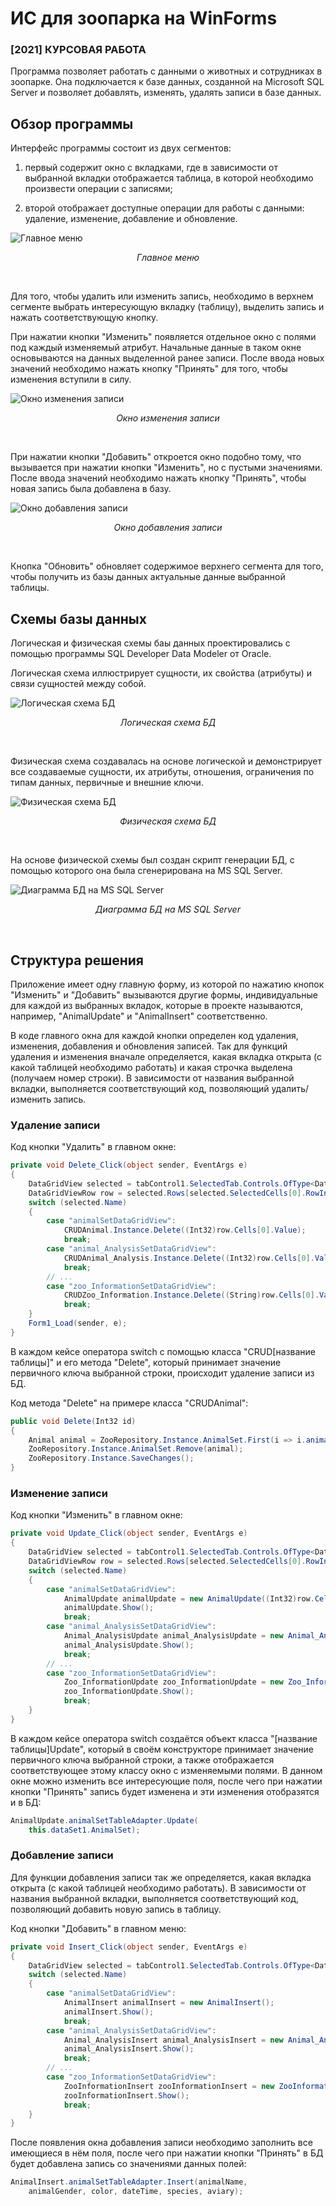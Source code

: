 # ИС для зоопарка на WinForms

### [2021] КУРСОВАЯ РАБОТА

Программа позволяет работать с данными о животных и сотрудниках в зоопарке. Она подключается к базе данных, созданной на Microsoft SQL Server и позволяет добавлять, изменять, удалять записи в базе данных.

## Обзор программы

Интерфейс программы состоит из двух сегментов:

1) первый содержит окно с вкладками, где в зависимости от выбранной вкладки отображается таблица, в которой необходимо произвести операции с записями;

2) второй отображает доступные операции для работы с данными: удаление, изменение, добавление и обновление.

![Главное меню](/readme/main-menu.png)
<p style="text-align:center;font-style:italic">Главное меню</p>
<br>

Для того, чтобы удалить или изменить запись, необходимо в верхнем сегменте выбрать интересующую вкладку (таблицу), выделить запись и нажать соответствующую кнопку.

При нажатии кнопки "Изменить" появляется отдельное окно с полями под каждый изменяемый атрибут. Начальные данные в таком окне основываются на данных выделенной ранее записи. После ввода новых значений необходимо нажать кнопку "Принять" для того, чтобы изменения вступили в силу.

![Окно изменения записи](/readme/update-window.png)
<p style="text-align:center;font-style:italic">Окно изменения записи</p>
<br>

При нажатии кнопки "Добавить" откроется окно подобно тому, что вызывается при нажатии кнопки "Изменить", но с пустыми значениями. После ввода значений необходимо нажать кнопку "Принять", чтобы новая запись была добавлена в базу.

![Окно добавления записи](/readme/insert-window.png)
<p style="text-align:center;font-style:italic">Окно добавления записи</p>
<br>

Кнопка "Обновить" обновляет содержимое верхнего сегмента для того, чтобы получить из базы данных актуальные данные выбранной таблицы.

## Схемы базы данных

Логическая и физическая схемы баы данных проектировались с помощью программы SQL Developer Data Modeler от Oracle.

Логическая схема иллюстрирует сущности, их свойства (атрибуты) и связи сущностей между собой.

![Логическая схема БД](/readme/logical-scheme.png)
<p style="text-align:center;font-style:italic">Логическая схема БД</p>
<br>

Физическая схема создавалась на основе логической и демонстрирует все создаваемые сущности, их атрибуты, отношения, ограничения по типам данных, первичные и внешние ключи.

![Физическая схема БД](/readme/physical-scheme.png)
<p style="text-align:center;font-style:italic">Физическая схема БД</p>
<br>

На основе физической схемы был создан скрипт генерации БД, с помощью которого она была сгенерирована на MS SQL Server.

![Диаграмма БД на MS SQL Server](/readme/diagarm.png)
<p style="text-align:center;font-style:italic">Диаграмма БД на MS SQL Server</p>
<br>

## Структура решения

Приложение имеет одну главную форму, из которой по нажатию кнопок "Изменить" и "Добавить" вызываются другие формы, индивидуальные для каждой из выбранных вкладок, которые в проекте называются, например, "AnimalUpdate" и "AnimalInsert" соответственно.

В коде главного окна для каждой кнопки определен код удаления, изменения, добавления и обновления записей. Так для функций удаления и изменения вначале определяется, какая вкладка открыта (с какой таблицей необходимо работать) и какая строчка выделена (получаем номер строки). В зависимости от названия выбранной вкладки, выполняется соответствующий код, позволяющий удалить/изменить запись.

### Удаление записи

Код кнопки "Удалить" в главном окне:

```csharp
private void Delete_Click(object sender, EventArgs e)
{
    DataGridView selected = tabControl1.SelectedTab.Controls.OfType<DataGridView>().First();
    DataGridViewRow row = selected.Rows[selected.SelectedCells[0].RowIndex];
    switch (selected.Name)
    {
        case "animalSetDataGridView":
            CRUDAnimal.Instance.Delete((Int32)row.Cells[0].Value);
            break;
        case "animal_AnalysisSetDataGridView":
            CRUDAnimal_Analysis.Instance.Delete((Int32)row.Cells[0].Value);
            break;
        // ...
        case "zoo_InformationSetDataGridView":
            CRUDZoo_Information.Instance.Delete((String)row.Cells[0].Value);
            break;
    }
    Form1_Load(sender, e);
}
```

В каждом кейсе оператора switch с помощью класса "CRUD[название таблицы]" и его метода "Delete", который принимает значение первичного ключа выбранной строки, происходит удаление записи из БД.

Код метода "Delete" на примере класса "CRUDAnimal":

```csharp
public void Delete(Int32 id)
{
    Animal animal = ZooRepository.Instance.AnimalSet.First(i => i.animal_code == id);
    ZooRepository.Instance.AnimalSet.Remove(animal);
    ZooRepository.Instance.SaveChanges();
}
```

### Изменение записи

Код кнопки "Изменить" в главном окне:

```csharp
private void Update_Click(object sender, EventArgs e)
{
    DataGridView selected = tabControl1.SelectedTab.Controls.OfType<DataGridView>().First();
    DataGridViewRow row = selected.Rows[selected.SelectedCells[0].RowIndex];
    switch (selected.Name)
    {
        case "animalSetDataGridView":
            AnimalUpdate animalUpdate = new AnimalUpdate((Int32)row.Cells[0].Value);
            animalUpdate.Show();
            break;
        case "animal_AnalysisSetDataGridView":
            Animal_AnalysisUpdate animal_AnalysisUpdate = new Animal_AnalysisUpdate((Int32)row.Cells[0].Value);
            animal_AnalysisUpdate.Show();
            break;
        // ...
        case "zoo_InformationSetDataGridView":
            Zoo_InformationUpdate zoo_InformationUpdate = new Zoo_InformationUpdate((string)row.Cells[0].Value);
            zoo_InformationUpdate.Show();
            break;
    }
}
```
В каждом кейсе оператора switch создаётся объект класса "[название таблицы]Update", который в своём конструкторе принимает значение первичного ключа выбранной строки, а также отображается соответствующее этому классу окно с изменяемыми полями. В данном окне можно изменить все интересующие поля, после чего при нажатии кнопки "Принять" запись будет изменена и эти изменения отобразятся и в БД:

```csharp
AnimalUpdate.animalSetTableAdapter.Update(
    this.dataSet1.AnimalSet);
```

### Добавление записи

Для функции добавления записи так же определяется, какая вкладка открыта (с какой таблицей необходимо работать). В зависимости от названия выбранной вкладки, выполняется соответствующий код, позволяющий добавить новую запись в таблицу.

Код кнопки "Добавить" в главном меню:

```csharp
private void Insert_Click(object sender, EventArgs e)
{
    DataGridView selected = tabControl1.SelectedTab.Controls.OfType<DataGridView>().First();
    switch (selected.Name)
    {
        case "animalSetDataGridView":
            AnimalInsert animalInsert = new AnimalInsert();
            animalInsert.Show();
            break;
        case "animal_AnalysisSetDataGridView":
            Animal_AnalysisInsert animal_AnalysisInsert = new Animal_AnalysisInsert();
            animal_AnalysisInsert.Show();
            break;
        // ...
        case "zoo_InformationSetDataGridView":
            ZooInformationInsert zooInformationInsert = new ZooInformationInsert();
            zooInformationInsert.Show();
            break;
    }
}
```

После появления окна добавления записи необходимо заполнить все имеющиеся в нём поля, после чего при нажатии кнопки "Принять" в БД будет добавлена запись со значениями данных полей:

```csharp
AnimalInsert.animalSetTableAdapter.Insert(animalName, 
    animalGender, color, dateTime, species, aviary);
```